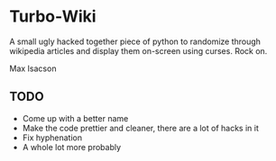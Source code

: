 Turbo-Wiki
==========
A small ugly hacked together piece of python to randomize through wikipedia articles and display them on-screen using curses. Rock on.

Max Isacson

TODO
----
- Come up with a better name
- Make the code prettier and cleaner, there are a lot of hacks in it
- Fix hyphenation
- A whole lot more probably
